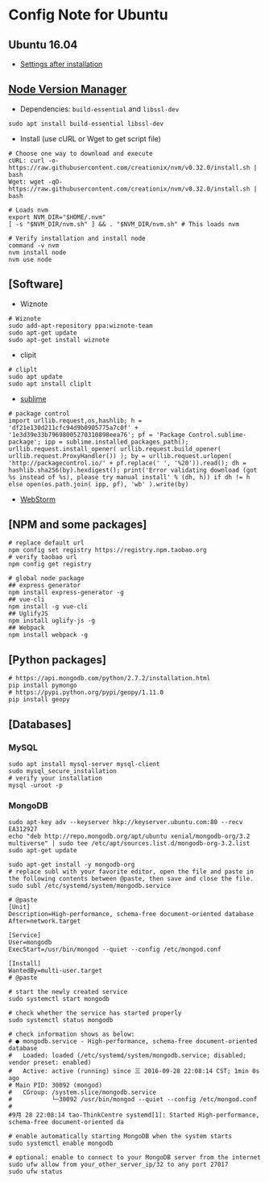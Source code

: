 # Config Note for Ubuntu

## Ubuntu 16.04

* [Settings after installation](http://www.omgubuntu.co.uk/2016/04/10-things-to-do-after-installing-ubuntu-16-04-lts)

## [Node Version Manager](https://github.com/creationix/nvm)

* Dependencies: `build-essential` and `libssl-dev`

```
sudo apt install build-essential libssl-dev
```

* Install (use cURL or Wget to get script file)

```
# Choose one way to download and execute
cURL: curl -o- https://raw.githubusercontent.com/creationix/nvm/v0.32.0/install.sh | bash
Wget: wget -qO- https://raw.githubusercontent.com/creationix/nvm/v0.32.0/install.sh | bash

# Loads nvm
export NVM_DIR="$HOME/.nvm"
[ -s "$NVM_DIR/nvm.sh" ] && . "$NVM_DIR/nvm.sh" # This loads nvm

# Verify installation and install node
command -v nvm
nvm install node
nvm use node
```

## [Software]

* Wiznote

```
# Wiznote
sudo add-apt-repository ppa:wiznote-team
sudo apt-get update
sudo apt-get install wiznote
```

* clipit

```
# cliplt
sudo apt update
sudo apt install cliplt
```

* [sublime](https://www.sublimetext.com)

```
# package control
import urllib.request,os,hashlib; h = 'df21e130d211cfc94d9b0905775a7c0f' + '1e3d39e33b79698005270310898eea76'; pf = 'Package Control.sublime-package'; ipp = sublime.installed_packages_path(); urllib.request.install_opener( urllib.request.build_opener( urllib.request.ProxyHandler()) ); by = urllib.request.urlopen( 'http://packagecontrol.io/' + pf.replace(' ', '%20')).read(); dh = hashlib.sha256(by).hexdigest(); print('Error validating download (got %s instead of %s), please try manual install' % (dh, h)) if dh != h else open(os.path.join( ipp, pf), 'wb' ).write(by)
```

* [WebStorm](https://www.jetbrains.com/webstorm/)

## [NPM and some packages]

```
# replace default url
npm config set registry https://registry.npm.taobao.org
# verify taobao url
npm config get registry

# global node package
## express generator
npm install express-generator -g
## vue-cli
npm install -g vue-cli
## UglifyJS
npm install uglify-js -g
## Webpack
npm install webpack -g
```

## [Python packages]

```
# https://api.mongodb.com/python/2.7.2/installation.html
pip install pymongo
# https://pypi.python.org/pypi/geopy/1.11.0
pip install geopy
```

## [Databases]

### MySQL

```
sudo apt install mysql-server mysql-client
sudo mysql_secure_installation
# verify your installation
mysql -uroot -p
```

### MongoDB

```
sudo apt-key adv --keyserver hkp://keyserver.ubuntu.com:80 --recv EA312927
echo "deb http://repo.mongodb.org/apt/ubuntu xenial/mongodb-org/3.2 multiverse" | sudo tee /etc/apt/sources.list.d/mongodb-org-3.2.list
sudo apt-get update

sudo apt-get install -y mongodb-org
# replace subl with your favorite editor, open the file and paste in the following contents between @paste, then save and close the file.
sudo subl /etc/systemd/system/mongodb.service 

# @paste
[Unit]
Description=High-performance, schema-free document-oriented database
After=network.target

[Service]
User=mongodb
ExecStart=/usr/bin/mongod --quiet --config /etc/mongod.conf

[Install]
WantedBy=multi-user.target
# @paste

# start the newly created service
sudo systemctl start mongodb

# check whether the service has started properly
sudo systemctl status mongodb

# check information shows as below:
# ● mongodb.service - High-performance, schema-free document-oriented database
#   Loaded: loaded (/etc/systemd/system/mongodb.service; disabled; vendor preset: enabled)
#   Active: active (running) since 三 2016-09-28 22:08:14 CST; 1min 0s ago
# Main PID: 30092 (mongod)
#   CGroup: /system.slice/mongodb.service
#           └─30092 /usr/bin/mongod --quiet --config /etc/mongod.conf
#
#9月 28 22:08:14 tao-ThinkCentre systemd[1]: Started High-performance, schema-free document-oriented da

# enable automatically starting MongoDB when the system starts
sudo systemctl enable mongodb

# optional: enable to connect to your MongoDB server from the internet
sudo ufw allow from your_other_server_ip/32 to any port 27017
sudo ufw status
```
